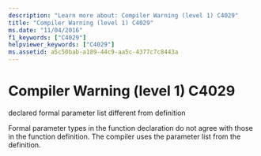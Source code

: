 ```yaml
---
description: "Learn more about: Compiler Warning (level 1) C4029"
title: "Compiler Warning (level 1) C4029"
ms.date: "11/04/2016"
f1_keywords: ["C4029"]
helpviewer_keywords: ["C4029"]
ms.assetid: a5c50bab-a189-44c9-aa5c-4377c7c8443a
---
```

# Compiler Warning (level 1) C4029

declared formal parameter list different from definition

Formal parameter types in the function declaration do not agree with those in the function definition. The compiler uses the parameter list from the definition.

